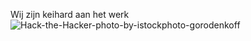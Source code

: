 Wij zijn keihard aan het werk
![Hack-the-Hacker-photo-by-istockphoto-gorodenkoff](https://github.com/arda6969/nu.nl/assets/127857512/e5d97047-571d-48e1-b565-208fae899197)

